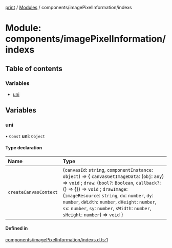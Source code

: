 [print](../README.md) / [Modules](../modules.md) / components/imagePixelInformation/indexs

# Module: components/imagePixelInformation/indexs

## Table of contents

### Variables

- [uni](components_imagePixelInformation_indexs.md#uni)

## Variables

### uni

• `Const` **uni**: `Object`

#### Type declaration

| Name | Type |
| :------ | :------ |
| `createCanvasContext` | (`canvasId`: `string`, `componentInstance`: `object`) => { `canvasGetImageData`: (`obj`: `any`) => `void` ; `draw`: (`bool?`: `Boolean`, `callback?`: () => {}) => `void` ; `drawImage`: (`imageResource`: `string`, `dx`: `number`, `dy`: `number`, `dWidth`: `number`, `dHeight`: `number`, `sx`: `number`, `sy`: `number`, `sWidth`: `number`, `sHeight`: `number`) => `void`  } |

#### Defined in

[components/imagePixelInformation/indexs.d.ts:1](https://github.com/17562105692/printease/blob/7693c0c/src/components/imagePixelInformation/indexs.d.ts#L1)
